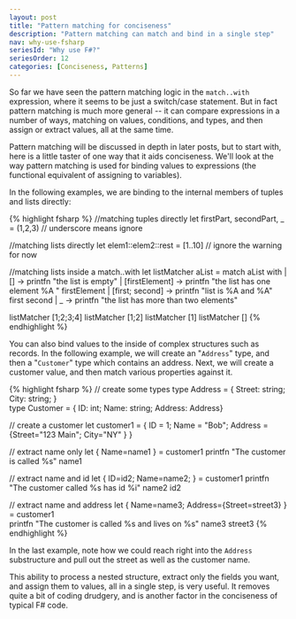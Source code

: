 ```yaml
---
layout: post
title: "Pattern matching for conciseness"
description: "Pattern matching can match and bind in a single step"
nav: why-use-fsharp
seriesId: "Why use F#?"
seriesOrder: 12
categories: [Conciseness, Patterns]
---
```


So far we have seen the pattern matching logic in the `match..with` expression, where it seems to be just a switch/case statement. But in fact pattern matching is much more general -- it can compare expressions in a number of ways, matching on values, conditions, and types, and then assign or extract values, all at the same time.

Pattern matching will be discussed in depth in later posts, but to start with, here is a little taster of one way that it aids conciseness. 
We'll look at the way pattern matching is used for binding values to expressions (the functional equivalent of assigning to variables). 

In the following examples, we are binding to the internal members of tuples and lists directly:

{% highlight fsharp %}
//matching tuples directly
let firstPart, secondPart, _ =  (1,2,3)  // underscore means ignore

//matching lists directly
let elem1::elem2::rest = [1..10]       // ignore the warning for now

//matching lists inside a match..with
let listMatcher aList = 
    match aList with
    | [] -> printfn "the list is empty" 
    | [firstElement] -> printfn "the list has one element %A " firstElement 
    | [first; second] -> printfn "list is %A and %A" first second 
    | _ -> printfn "the list has more than two elements"

listMatcher [1;2;3;4]
listMatcher [1;2]
listMatcher [1]
listMatcher []
{% endhighlight %}

You can also bind values to the inside of complex structures such as records. In the following example, we will create an "`Address`" type, and then a "`Customer`" type which contains an address. Next, we will create a customer value, and then match various properties against it. 

{% highlight fsharp %}
// create some types
type Address = { Street: string; City: string; }   
type Customer = { ID: int; Name: string; Address: Address}   

// create a customer 
let customer1 = { ID = 1; Name = "Bob"; 
      Address = {Street="123 Main"; City="NY" } }     

// extract name only
let { Name=name1 } =  customer1 
printfn "The customer is called %s" name1

// extract name and id 
let { ID=id2; Name=name2; } =  customer1 
printfn "The customer called %s has id %i" name2 id2

// extract name and address
let { Name=name3;  Address={Street=street3}  } =  customer1   
printfn "The customer is called %s and lives on %s" name3 street3
{% endhighlight  %}

In the last example, note how we could reach right into the `Address` substructure and pull out the street as well as the customer name.  

This ability to process a nested structure, extract only the fields you want, and assign them to values, all in a single step, is very useful.  It removes quite a bit of coding drudgery, and is another factor in the conciseness of typical F# code.
